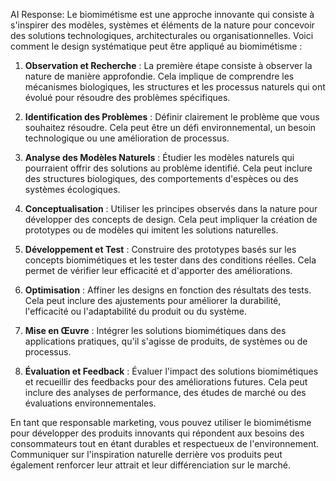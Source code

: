 AI Response: Le biomimétisme est une approche innovante qui consiste à s'inspirer des modèles, systèmes et éléments de la nature pour concevoir des solutions technologiques, architecturales ou organisationnelles. Voici comment le design systématique peut être appliqué au biomimétisme :

1. **Observation et Recherche** : La première étape consiste à observer la nature de manière approfondie. Cela implique de comprendre les mécanismes biologiques, les structures et les processus naturels qui ont évolué pour résoudre des problèmes spécifiques.

2. **Identification des Problèmes** : Définir clairement le problème que vous souhaitez résoudre. Cela peut être un défi environnemental, un besoin technologique ou une amélioration de processus.

3. **Analyse des Modèles Naturels** : Étudier les modèles naturels qui pourraient offrir des solutions au problème identifié. Cela peut inclure des structures biologiques, des comportements d'espèces ou des systèmes écologiques.

4. **Conceptualisation** : Utiliser les principes observés dans la nature pour développer des concepts de design. Cela peut impliquer la création de prototypes ou de modèles qui imitent les solutions naturelles.

5. **Développement et Test** : Construire des prototypes basés sur les concepts biomimétiques et les tester dans des conditions réelles. Cela permet de vérifier leur efficacité et d'apporter des améliorations.

6. **Optimisation** : Affiner les designs en fonction des résultats des tests. Cela peut inclure des ajustements pour améliorer la durabilité, l'efficacité ou l'adaptabilité du produit ou du système.

7. **Mise en Œuvre** : Intégrer les solutions biomimétiques dans des applications pratiques, qu'il s'agisse de produits, de systèmes ou de processus.

8. **Évaluation et Feedback** : Évaluer l'impact des solutions biomimétiques et recueillir des feedbacks pour des améliorations futures. Cela peut inclure des analyses de performance, des études de marché ou des évaluations environnementales.

En tant que responsable marketing, vous pouvez utiliser le biomimétisme pour développer des produits innovants qui répondent aux besoins des consommateurs tout en étant durables et respectueux de l'environnement. Communiquer sur l'inspiration naturelle derrière vos produits peut également renforcer leur attrait et leur différenciation sur le marché.
